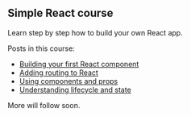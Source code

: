 ## Simple React course

Learn step by step how to build your own React app.

Posts in this course:
- [Building your first React component](https://www.coolbytes.io/post/1244/building-your-first-react-component)
- [Adding routing to React](https://www.coolbytes.io/post/1245/adding-routing-to-react)
- [Using components and props](https://www.coolbytes.io/post/1246/using-components-and-props)
- [Understanding lifecycle and state](https://www.coolbytes.io/post/1247/understanding-state-and-component-lifecycle)

More will follow soon.

